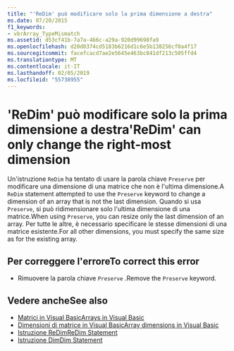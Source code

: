 ```yaml
---
title: "'ReDim' può modificare solo la prima dimensione a destra"
ms.date: 07/20/2015
f1_keywords:
- vbrArray_TypeMismatch
ms.assetid: d53cf41b-7a7a-466c-a29a-920d99698fa9
ms.openlocfilehash: d20d0374cd5183b6216d1c6e5b138256cf0a4f17
ms.sourcegitcommit: facefcacd7ae2e5645e463bc841df213c505ffd4
ms.translationtype: MT
ms.contentlocale: it-IT
ms.lasthandoff: 02/05/2019
ms.locfileid: "55738955"
---
```

# <a name="redim-can-only-change-the-right-most-dimension"></a><span data-ttu-id="ed007-102">'ReDim' può modificare solo la prima dimensione a destra</span><span class="sxs-lookup"><span data-stu-id="ed007-102">'ReDim' can only change the right-most dimension</span></span>
<span data-ttu-id="ed007-103">Un'istruzione `ReDim` ha tentato di usare la parola chiave `Preserve` per modificare una dimensione di una matrice che non è l'ultima dimensione.</span><span class="sxs-lookup"><span data-stu-id="ed007-103">A `ReDim` statement attempted to use the `Preserve` keyword to change a dimension of an array that is not the last dimension.</span></span> <span data-ttu-id="ed007-104">Quando si usa `Preserve`, si può ridimensionare solo l'ultima dimensione di una matrice.</span><span class="sxs-lookup"><span data-stu-id="ed007-104">When using `Preserve`, you can resize only the last dimension of an array.</span></span> <span data-ttu-id="ed007-105">Per tutte le altre, è necessario specificare le stesse dimensioni di una matrice esistente.</span><span class="sxs-lookup"><span data-stu-id="ed007-105">For all other dimensions, you must specify the same size as for the existing array.</span></span>  
  
## <a name="to-correct-this-error"></a><span data-ttu-id="ed007-106">Per correggere l'errore</span><span class="sxs-lookup"><span data-stu-id="ed007-106">To correct this error</span></span>  
  
-   <span data-ttu-id="ed007-107">Rimuovere la parola chiave `Preserve` .</span><span class="sxs-lookup"><span data-stu-id="ed007-107">Remove the `Preserve` keyword.</span></span>  
  
## <a name="see-also"></a><span data-ttu-id="ed007-108">Vedere anche</span><span class="sxs-lookup"><span data-stu-id="ed007-108">See also</span></span>
- [<span data-ttu-id="ed007-109">Matrici in Visual Basic</span><span class="sxs-lookup"><span data-stu-id="ed007-109">Arrays in Visual Basic</span></span>](~/docs/visual-basic/programming-guide/language-features/arrays/index.md)
- [<span data-ttu-id="ed007-110">Dimensioni di matrice in Visual Basic</span><span class="sxs-lookup"><span data-stu-id="ed007-110">Array dimensions in Visual Basic</span></span>](~/docs/visual-basic/programming-guide/language-features/arrays/array-dimensions.md)
- [<span data-ttu-id="ed007-111">Istruzione ReDim</span><span class="sxs-lookup"><span data-stu-id="ed007-111">ReDim Statement</span></span>](../../visual-basic/language-reference/statements/redim-statement.md)
- [<span data-ttu-id="ed007-112">Istruzione Dim</span><span class="sxs-lookup"><span data-stu-id="ed007-112">Dim Statement</span></span>](../../visual-basic/language-reference/statements/dim-statement.md)
